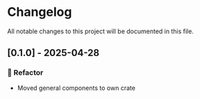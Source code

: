 # Changelog

All notable changes to this project will be documented in this file.

## [0.1.0] - 2025-04-28

### 🚜 Refactor

- Moved general components to own crate


